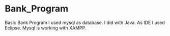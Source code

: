 # Bank_Program

Basic Bank Program
I used mysql as database.
I did with Java.
As IDE I used Eclipse.
Mysql is working with XAMPP.
